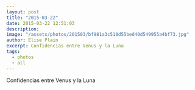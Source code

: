 ```yaml
---
layout: post
title: "2015-03-22"
date: 2015-03-22 12:51:03
description: 
image: "/assets/photos/201503/bf981a3c510d55bed40d549955a4bf73.jpg"
author: Elise Plain
excerpt: Confidencias entre Venus y la Luna
tags: 
  - photos
  - all
---
```


Confidencias entre Venus y la Luna
<p></p>
